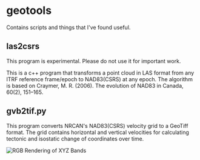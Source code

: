 # geotools

Contains scripts and things that I've found useful.

## las2csrs

This program is experimental. Please do not use it for important work.

This is a c++ program that transforms a point cloud in LAS format from any ITRF reference frame/epoch to NAD83(CSRS) at any epoch. The algorithm is based on Craymer, M. R. (2006). The evolution of NAD83 in Canada, 60(2), 151–165.

## gvb2tif.py

This program converts NRCAN's NAD83(CSRS) velocity grid to a GeoTiff format. The grid contains horizontal and 
vertical velocities for calculating tectonic and isostatic change of coordinates over time.

![RGB Rendering of XYZ Bands](http://dijital.ca/img/gvb2.jpg "RGB Rendering of XYZ Bands")

